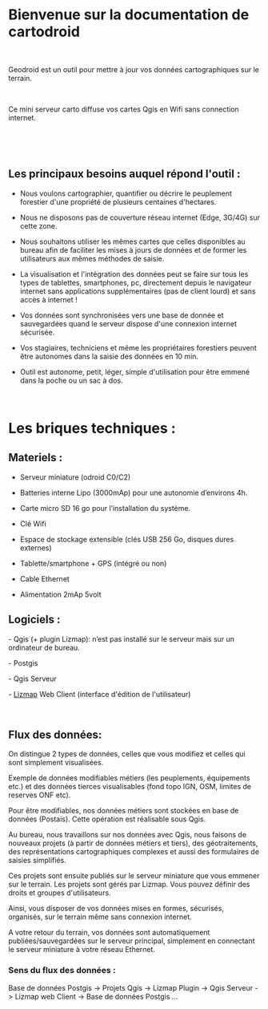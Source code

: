 Bienvenue sur la documentation de cartodroid
==========================================

 

Geodroid est un outil pour mettre à jour vos données cartographiques sur le
terrain.

 

Ce mini serveur carto diffuse vos cartes Qgis en Wifi sans connection internet.

 

 

Les principaux besoins auquel répond l'outil :
----------------------------------------------

-   Nous voulons cartographier, quantifier ou décrire le peuplement forestier
    d'une propriété de plusieurs centaines d'hectares.

-   Nous ne disposons pas de couverture réseau internet (Edge, 3G/4G) sur cette
    zone.

-   Nous souhaitons utiliser les mêmes cartes que celles disponibles au bureau
    afin de faciliter les mises à jours de données et de former les utilisateurs
    aux mêmes méthodes de saisie.

-   La visualisation et l'intégration des données peut se faire sur tous les
    types de tablettes, smartphones, pc, directement depuis le navigateur
    internet sans applications supplémentaires (pas de client lourd) et sans
    accès à internet !

-   Vos données sont synchronisées vers une base de donnée et sauvegardées quand
    le serveur dispose d'une connexion internet sécurisée.

-   Vos stagiaires, techniciens et même les propriétaires forestiers peuvent
    être autonomes dans la saisie des données en 10 min.

-   Outil est autonome, petit, léger, simple d'utilisation pour être emmené dans
    la poche ou un sac à dos.

 

Les briques techniques :
========================

Materiels :
-----------

-   Serveur miniature (odroid C0/C2)

-   Batteries interne Lipo (3000mAp) pour une autonomie d’environs 4h.

-   Carte micro SD 16 go pour l’installation du système.

-   Clé Wifi

-   Espace de stockage extensible (clés USB 256 Go, disques dures externes)

-   Tablette/smartphone + GPS (intégré ou non)

-   Cable Ethernet

-   Alimentation 2mAp 5volt

Logiciels :
-----------

\- Qgis (+ plugin Lizmap): n’est pas installé sur le serveur mais sur un
ordinateur de bureau.

\- Postgis

\- Qgis Serveur

\- [Lizmap](http://www.3liz.com/lizmap.html) Web Client (interface d'édition de
l'utilisateur)

 

Flux des données:
-----------------

On distingue 2 types de données, celles que vous modifiez et celles qui sont
simplement visualisées.

Exemple de données modifiables métiers (les peuplements, équipements
etc.) et des données tierces visualisables (fond topo IGN, OSM, limites de
reserves ONF etc).

Pour être modifiables, nos données métiers sont stockées en base de données
(Postais). Cette opération est réalisable sous Qgis.

Au bureau, nous travaillons sur nos données avec Qgis, nous faisons de nouveaux
projets (à partir de données métiers et tiers), des géotraitements, des
représentations cartographiques complexes et aussi des formulaires de saisies
simplifiés.

Ces projets sont ensuite publiés sur le serveur miniature que vous emmener sur
le terrain. Les projets sont gérés par Lizmap. Vous pouvez définir des
droits et groupes d'utilisateurs.

Ainsi, vous disposer de vos données mises en formes, sécurisés, organisés, sur
le terrain même sans connexion internet.

A votre retour du terrain, vos données sont automatiquement
publiées/sauvegardées sur le serveur principal, simplement en connectant le
serveur miniature à votre réseau Ethernet.

### Sens du flux des données :

Base de données Postgis -\> Projets Qgis -\> Lizmap Plugin -\> Qgis Serveur -\>
Lizmap web Client -\> Base de données Postgis ...
